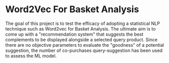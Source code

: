 # Word2Vec For Basket Analysis
The goal of this project is to test the efficacy of adopting a statistical NLP technique such as Word2vec for Basket Analysis. 
The ultimate aim is to come up with a "recommendation system" that suggests the best complements to be displayed alongside a selected query product. 
Since there are no objective parameters to evaluate the "goodness" of a potential suggestion, the number of co-purchases query-suggestion has been used to assess the ML model. 
